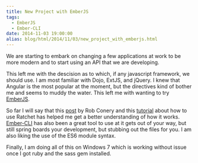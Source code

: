 ```yaml
---
title: New Project with EmberJS
tags:
  - EmberJS
  - Ember-CLI
date: 2014-11-03 19:00:00
alias: blog/html/2014/11/03/new_project_with_emberjs.html
---
```


We are starting to embark on changing a few
applications at work to be more modern and
to start using an API that we are developing.

This left me with the descision as to which, if
any javascript framework, we should use. I am
most familiar with Dojo, ExtJS, and jQuery. I knew
that Angular is the most popular at the moment, but
the directives kind of bother me and seems to muddy
the water. This left me with wanting to try [EmberJS](http://emberjs.com/).

So far I will say that this [post](http://www.wekeroad.com/2014/05/28/the-frustratingly-lovable-crazy-making-huggable-ball-of-whack-that-is-ember-js/) by Rob Conery and
this [tutorial](https://github.com/cavneb/ember-ratchet-example) about how to use Ratchet has helped me
get a better understanding of how it works. [Ember-CLI](http://www.ember-cli.com/)
has also been a great tool to use at it gets out of your
way, but still spring boards your development, but stubbing
out the files for you. I am also liking the use of the ES6
module syntax.

Finally, I am doing all of this on Windows 7 which is working
without issue once I got ruby and the sass gem installed.